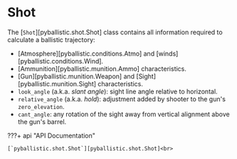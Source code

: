 # Shot

The [`Shot`][pyballistic.shot.Shot] class contains all information required to calculate a ballistic trajectory:

- [Atmosphere][pyballistic.conditions.Atmo] and [winds][pyballistic.conditions.Wind].
- [Ammunition][pyballistic.munition.Ammo] characteristics.
- [Gun][pyballistic.munition.Weapon] and [Sight][pyballistic.munition.Sight] characteristics.
- `look_angle` (a.k.a. _slant angle_): sight line angle relative to horizontal.
- `relative_angle` (a.k.a. _hold_): adjustment added by shooter to the gun's `zero_elevation`.
- `cant_angle`: any rotation of the sight away from vertical alignment above the gun's barrel.

???+ api "API Documentation"

    [`pyballistic.shot.Shot`][pyballistic.shot.Shot]<br>
